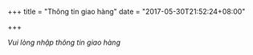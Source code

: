 +++
title = "Thông tin giao hàng"
date = "2017-05-30T21:52:24+08:00"

+++

*Vui lòng nhập thông tin giao hàng*